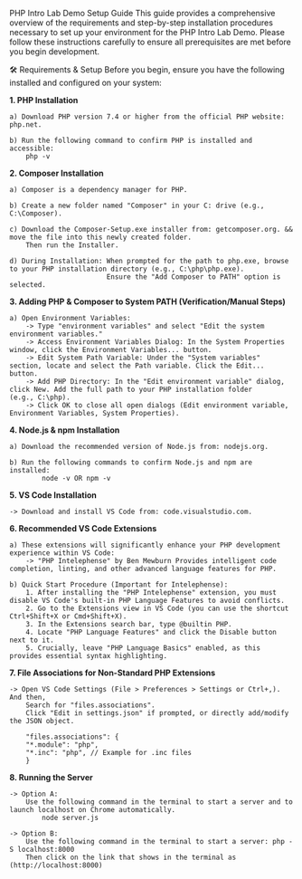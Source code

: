 PHP Intro Lab Demo Setup Guide
This guide provides a comprehensive overview of the requirements and step-by-step installation procedures necessary to set up your environment for the PHP Intro Lab Demo. Please follow these instructions carefully to ensure all prerequisites are met before you begin development.

🛠 Requirements & Setup
Before you begin, ensure you have the following installed and configured on your system:

**1. PHP Installation**

    a) Download PHP version 7.4 or higher from the official PHP website: php.net.
   
    b) Run the following command to confirm PHP is installed and accessible:
        php -v

**2. Composer Installation**

    a) Composer is a dependency manager for PHP.

    b) Create a new folder named "Composer" in your C: drive (e.g., C:\Composer).
    
    c) Download the Composer-Setup.exe installer from: getcomposer.org. && move the file into this newly created folder. 
        Then run the Installer.
        
    d) During Installation: When prompted for the path to php.exe, browse to your PHP installation directory (e.g., C:\php\php.exe).
                            Ensure the "Add Composer to PATH" option is selected.

**3. Adding PHP & Composer to System PATH (Verification/Manual Steps)**

    a) Open Environment Variables:
        -> Type "environment variables" and select "Edit the system environment variables."
        -> Access Environment Variables Dialog: In the System Properties window, click the Environment Variables... button.
        -> Edit System Path Variable: Under the "System variables" section, locate and select the Path variable. Click the Edit... button.
        -> Add PHP Directory: In the "Edit environment variable" dialog, click New. Add the full path to your PHP installation folder                                     (e.g., C:\php).
        -> Click OK to close all open dialogs (Edit environment variable, Environment Variables, System Properties).

**4. Node.js & npm Installation** 

    a) Download the recommended version of Node.js from: nodejs.org.
    
    b) Run the following commands to confirm Node.js and npm are installed:
            node -v OR npm -v

**5. VS Code Installation**

    -> Download and install VS Code from: code.visualstudio.com.

**6. Recommended VS Code Extensions**

    a) These extensions will significantly enhance your PHP development experience within VS Code:
        -> "PHP Intelephense" by Ben Mewburn Provides intelligent code completion, linting, and other advanced language features for PHP.

    b) Quick Start Procedure (Important for Intelephense):
        1. After installing the "PHP Intelephense" extension, you must disable VS Code's built-in PHP Language Features to avoid conflicts.
        2. Go to the Extensions view in VS Code (you can use the shortcut Ctrl+Shift+X or Cmd+Shift+X).
        3. In the Extensions search bar, type @builtin PHP.    
        4. Locate "PHP Language Features" and click the Disable button next to it.
        5. Crucially, leave "PHP Language Basics" enabled, as this provides essential syntax highlighting.

**7. File Associations for Non-Standard PHP Extensions**

    -> Open VS Code Settings (File > Preferences > Settings or Ctrl+,). And then, 
        Search for "files.associations".
        Click "Edit in settings.json" if prompted, or directly add/modify the JSON object.

        "files.associations": {
        "*.module": "php",
        "*.inc": "php", // Example for .inc files
        }

**8. Running the Server**

    -> Option A: 
        Use the following command in the terminal to start a server and to launch localhost on Chrome automatically.
            node server.js

    -> Option B:
        Use the following command in the terminal to start a server: php -S localhost:8000
        Then click on the link that shows in the terminal as (http://localhost:8000)
